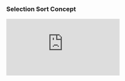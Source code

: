 
### Selection Sort Concept
<iframe src="https://www.youtube.com/embed/49LPQB246wY" frameborder="0" allow="autoplay; encrypted-media" allowfullscreen></iframe>
